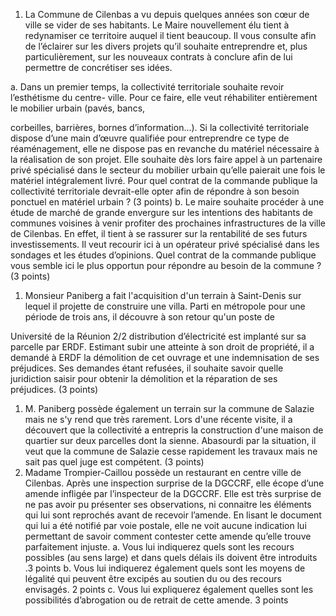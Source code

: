 1. La Commune de Cilenbas a vu depuis quelques années son cœur de ville se vider de ses habitants.
Le Maire nouvellement élu tient à redynamiser ce territoire auquel il tient beaucoup. Il vous consulte
afin de l’éclairer sur les divers projets qu’il souhaite entreprendre et, plus particulièrement, sur les
nouveaux contrats à conclure afin de lui permettre de concrétiser ses idées.

a. Dans un premier temps, la collectivité territoriale souhaite revoir l’esthétisme du centre-
ville. Pour ce faire, elle veut réhabiliter entièrement le mobilier urbain (pavés, bancs,

corbeilles, barrières, bornes d’information...). Si la collectivité territoriale dispose d’une
main d’œuvre qualifiée pour entreprendre ce type de réaménagement, elle ne dispose pas en
revanche du matériel nécessaire à la réalisation de son projet. Elle souhaite dès lors faire
appel à un partenaire privé spécialisé dans le secteur du mobilier urbain qu’elle paierait une
fois le matériel intégralement livré. Pour quel contrat de la commande publique la
collectivité territoriale devrait-elle opter afin de répondre à son besoin ponctuel en matériel
urbain ? (3 points)
b. Le maire souhaite procéder à une étude de marché de grande envergure sur les intentions
des habitants de communes voisines à venir profiter des prochaines infrastructures de la ville
de Cilenbas. En effet, il tient à se rassurer sur la rentabilité de ses futurs investissements. Il
veut recourir ici à un opérateur privé spécialisé dans les sondages et les études d’opinions.
Quel contrat de la commande publique vous semble ici le plus opportun pour répondre au
besoin de la commune ? (3 points)

1. Monsieur Paniberg a fait l'acquisition d'un terrain à Saint-Denis sur lequel il projette de construire
une villa. Parti en métropole pour une période de trois ans, il découvre à son retour qu'un poste de

Université de la Réunion 2/2
distribution d’électricité est implanté sur sa parcelle par ERDF. Estimant subir une atteinte à son
droit de propriété, il a demandé à ERDF la démolition de cet ouvrage et une indemnisation de ses
préjudices. Ses demandes étant refusées, il souhaite savoir quelle juridiction saisir pour obtenir la
démolition et la réparation de ses préjudices. (3 points)
1. M. Paniberg possède également un terrain sur la commune de Salazie mais ne s'y rend que très
rarement. Lors d'une récente visite, il a découvert que la collectivité a entrepris la construction d'une
maison de quartier sur deux parcelles dont la sienne. Abasourdi par la situation, il veut que la
commune de Salazie cesse rapidement les travaux mais ne sait pas quel juge est compétent. (3
points)
1. Madame Trompier-Caillou possède un restaurant en centre ville de Cilenbas. Après une inspection
surprise de la DGCCRF, elle écope d’une amende infligée par l’inspecteur de la DGCCRF. Elle est
très surprise de ne pas avoir pu présenter ses observations, ni connaitre les éléments qui lui sont
reprochés avant de recevoir l’amende. En lisant le document qui lui a été notifié par voie postale,
elle ne voit aucune indication lui permettant de savoir comment contester cette amende qu’elle
trouve parfaitement injuste.
a. Vous lui indiquerez quels sont les recours possibles (au sens large) et dans quels délais ils
doivent être introduits .3 points
b. Vous lui indiquerez également quels sont les moyens de légalité qui peuvent être excipés au
soutien du ou des recours envisagés. 2 points
c. Vous lui expliquerez également quelles sont les possibilités d’abrogation ou de retrait de
cette amende. 3 points